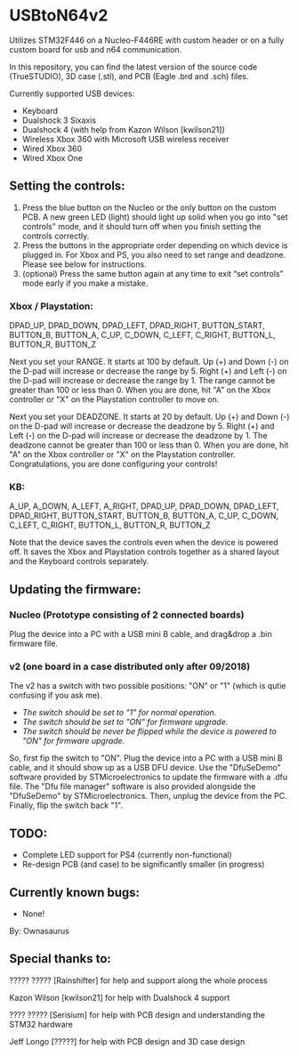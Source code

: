 # USBtoN64v2
Utilizes STM32F446 on a Nucleo-F446RE with custom header or on a fully custom board for usb and n64 communication.

In this repository, you can find the latest version of the source code (TrueSTUDIO), 3D case (.stl), and PCB (Eagle .brd and .sch) files.

Currently supported USB devices:
- Keyboard
- Dualshock 3 Sixaxis
- Dualshock 4 (with help from Kazon Wilson [kwilson21])
- Wireless Xbox 360 with Microsoft USB wireless receiver
- Wired Xbox 360
- Wired Xbox One

## Setting the controls:
1) Press the blue button on the Nucleo or the only button on the custom PCB. A new green LED (light) should light up solid when you go into "set controls" mode, and it should turn off when you finish setting the controls correctly.
2) Press the buttons in the appropriate order depending on which device is plugged in. For Xbox and PS, you also need to set range and deadzone. Please see below for instructions.
3) (optional) Press the same button again at any time to exit “set controls” mode early if you make a mistake.

### Xbox / Playstation:
DPAD_UP, DPAD_DOWN, DPAD_LEFT, DPAD_RIGHT, BUTTON_START, BUTTON_B, BUTTON_A, C_UP, C_DOWN, C_LEFT, C_RIGHT, BUTTON_L, BUTTON_R, BUTTON_Z

Next you set your RANGE. It starts at 100 by default.
Up (+) and Down (-) on the D-pad will increase or decrease the range by 5.
Right (+) and Left (-) on the D-pad will increase or decrease the range by 1.
The range cannot be greater than 100 or less than 0.
When you are done, hit "A" on the Xbox controller or "X" on the Playstation controller to move on.

Next you set your DEADZONE. It starts at 20 by default.
Up (+) and Down (-) on the D-pad will increase or decrease the deadzone by 5.
Right (+) and Left (-) on the D-pad will increase or decrease the deadzone by 1.
The deadzone cannot be greater than 100 or less than 0.
When you are done, hit "A" on the Xbox controller or "X" on the Playstation controller. Congratulations, you are done configuring your controls!

### KB:
A_UP, A_DOWN, A_LEFT, A_RIGHT, DPAD_UP, DPAD_DOWN, DPAD_LEFT, DPAD_RIGHT, BUTTON_START, BUTTON_B, BUTTON_A, C_UP, C_DOWN, C_LEFT, C_RIGHT, BUTTON_L, BUTTON_R, BUTTON_Z

Note that the device saves the controls even when the device is powered off. It saves the Xbox and Playstation controls together as a shared layout and the Keyboard controls separately.

## Updating the firmware:

### Nucleo (Prototype consisting of 2 connected boards)
Plug the device into a PC with a USB mini B cable, and drag&drop a .bin firmware file.

### v2 (one board in a case distributed only after 09/2018)
The v2 has a switch with two possible positions: "ON" or "1" (which is qutie confusing if you ask me).
- *The switch should be set to "1" for normal operation.*
- *The switch should be set to "ON" for firmware upgrade.*
- *The switch should be never be flipped while the device is powered to "ON" for firmware upgrade.*

So, first fip the switch to "ON". Plug the device into a PC with a USB mini B cable, and it should show up as a USB DFU device.
Use the "DfuSeDemo" software provided by STMicroelectronics to update the firmware with a .dfu file.
The "Dfu file manager" software is also provided alongside the "DfuSeDemo" by STMicroelectronics.
Then, unplug the device from the PC. Finally, flip the switch back "1".

## TODO:
- Complete LED support for PS4 (currently non-functional)
- Re-design PCB (and case) to be significantly smaller (in progress)

## Currently known bugs:
- None!

By: Ownasaurus

## Special thanks to:
????? ????? [Rainshifter] for help and support along the whole process

Kazon Wilson [kwilson21] for help with Dualshock 4 support

???? ????? [Serisium] for help with PCB design and understanding the STM32 hardware

Jeff Longo [?????] for help with PCB design and 3D case design
